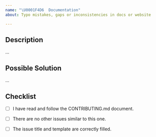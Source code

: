 ```yaml
---
name: "\U0001F4D6  Documentation"
about: Typo mistakes, gaps or inconsistencies in docs or website

---
```


<!------------------------------------------------------------------------------
│                  Please fill the following template.
│           For more information, see the CONTRIBUTING.md document
│            
│       ⚠ Only submit documentation issues here. For help or questions to
│       the community, see the forum: https://nulllogic.github.io/16blocks
└------------------------------------------------------------------------------>

## Description
<!-------------------------------------------------------------------
│   What is incorrect, missing or could be improved?
└------------------------------------------------------------------->

...


## Possible Solution
<!-------------------------------------------------------------------
│   What do you suggest to resolve this issue?
└------------------------------------------------------------------->

...


## Checklist
<!-------------------------------------------------------------------
│   Please ensure that all the following points are respected.
│   Fill with [x] the boxes once the rule is respected.
└------------------------------------------------------------------->
- [ ] I have read and follow the CONTRIBUTING.md document.
- [ ] There are no other issues similar to this one.
- [ ] The issue title and template are correctly filled.


<!------------------------------------------------------------------------------
            For more information, see the CONTRIBUTING.md document
              Thank you for your issue report and happy coding ;)
------------------------------------------------------------------------------->